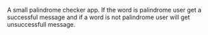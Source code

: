 A small palindrome checker app. If the word is palindrome user get a successful message and if a word is not palindrome user will get unsuccessfull message.
